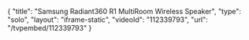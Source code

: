 {
    "title": "Samsung Radiant360 R1 MultiRoom Wireless Speaker",
    "type": "solo",
    "layout": "iframe-static",
    "videoId": "112339793",
    "url": "\/tvpembed\/112339793"
}